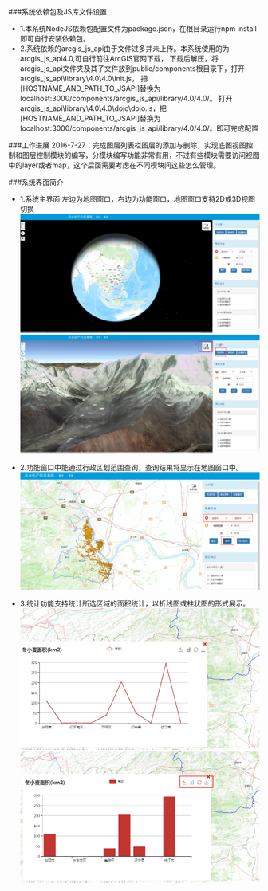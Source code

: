 ###系统依赖包及JS库文件设置
* 1.本系统NodeJS依赖包配置文件为package.json，在根目录运行npm install即可自行安装依赖包。
* 2.系统依赖的arcgis_js_api由于文件过多并未上传。本系统使用的为arcgis_js_api4.0,可自行前往ArcGIS官网下载，
    下载后解压，将arcgis_js_api文件夹及其子文件放到public/components根目录下，打开arcgis_js_api\library\4.0\4.0\init.js，
    把[HOSTNAME_AND_PATH_TO_JSAPI]替换为localhost:3000/components/arcgis_js_api/library/4.0/4.0/。
    打开arcgis_js_api\library\4.0\4.0\dojo\dojo.js，把[HOSTNAME_AND_PATH_TO_JSAPI]替换为localhost:3000/components/arcgis_js_api/library/4.0/4.0/。即可完成配置
    
###工作进展
2016-7-27：完成图层列表栏图层的添加与删除，实现底图视图控制和图层控制模块的编写，分模块编写功能非常有用，不过有些模块需要访问视图中的layer或者map，这个后面需要考虑在不同模块间这些怎么管理。

###系统界面简介
* 1.系统主界面:左边为地图窗口，右边为功能窗口，地图窗口支持2D或3D视图切换
    ![主界面2D](./README/main.png)
	![主界面3D](./README/3D.png)
    
* 2.功能窗口中能通过行政区划范围查询，查询结果将显示在地图窗口中。
	![查询结果](./README/searchResult.png)
* 3.统计功能支持统计所选区域的面积统计，以折线图或柱状图的形式展示。
    ![折线图](./README/lineChart.png)
	![柱状图](./README/histogram.png)

  